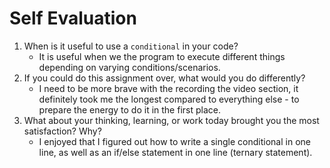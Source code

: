 # Self Evaluation

1. When is it useful to use a `conditional` in your code?
    - It is useful when we the program to execute different things depending on varying conditions/scenarios.
2. If you could do this assignment over, what would you do differently?
    - I need to be more brave with the recording the video section, it definitely took me the longest compared to everything else - to prepare the energy to do it in the first place.
3. What about your thinking, learning, or work today brought you the most satisfaction? Why?
    - I enjoyed that I figured out how to write a single conditional in one line, as well as an if/else statement in one line (ternary statement).
